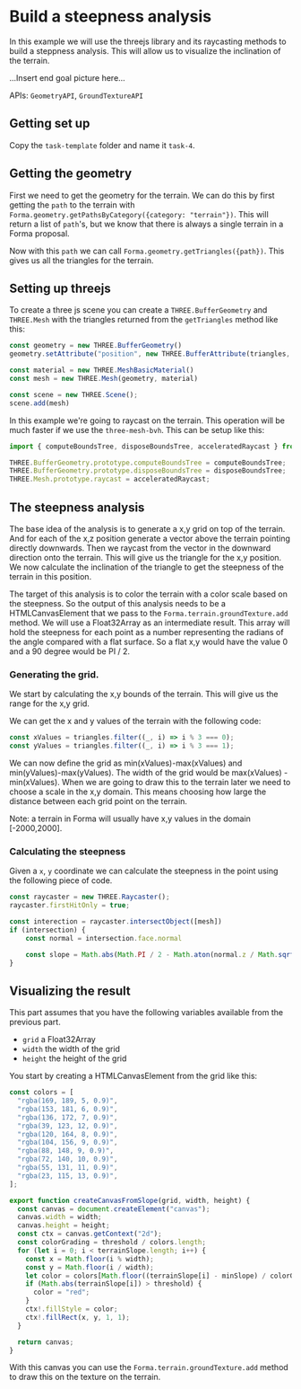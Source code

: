 # Build a steepness analysis

In this example we will use the threejs library and its raycasting methods to build a steppness analysis. This will allow us to visualize the inclination of the terrain. 

...Insert end goal picture here...

APIs: `GeometryAPI`, `GroundTextureAPI`

## Getting set up

Copy the `task-template` folder and name it `task-4`.

## Getting the geometry

First we need to get the geometry for the terrain. We can do this by first
getting the `path` to the terrain with `Forma.geometry.getPathsByCategory({category: "terrain"})`. This will return a list of `path`'s, but we know that there is always
a single terrain in a Forma proposal.

Now with this `path` we can call `Forma.geometry.getTriangles({path})`. This gives
us all the triangles for the terrain.

## Setting up threejs

To create a three js scene you can create a `THREE.BufferGeometry` and `THREE.Mesh` with the triangles returned from the `getTriangles` method like this:

```js
const geometry = new THREE.BufferGeometry()
geometry.setAttribute("position", new THREE.BufferAttribute(triangles, 3))

const material = new THREE.MeshBasicMaterial()
const mesh = new THREE.Mesh(geometry, material)

const scene = new THREE.Scene();
scene.add(mesh)
```

In this example we're going to raycast on the terrain. This operation will be much
faster if we use the `three-mesh-bvh`. This can be setup like this:

```js
import { computeBoundsTree, disposeBoundsTree, acceleratedRaycast } from "three-mesh-bvh";

THREE.BufferGeometry.prototype.computeBoundsTree = computeBoundsTree;
THREE.BufferGeometry.prototype.disposeBoundsTree = disposeBoundsTree;
THREE.Mesh.prototype.raycast = acceleratedRaycast;
```

## The steepness analysis

The base idea of the analysis is to generate a x,y grid on top of the terrain.
And for each of the x,z position generate a vector above the terrain pointing
directly downwards. Then we raycast from the vector in the downward direction
onto the terrain. This will give us the triangle for the x,y position. We now
calculate the inclination of the triangle to get the steepness of the terrain
in this position.

The target of this analysis is to color the terrain with a color scale based
on the steepness. So the output of this analysis needs to be a HTMLCanvasElement
that we pass to the `Forma.terrain.groundTexture.add` method. We will use a
Float32Array as an intermediate result. This array will hold the steepness for 
each point as a number representing the radians of the angle compared with a flat
surface. So a flat x,y would have the value 0 and a 90 degree would be PI / 2. 

### Generating the grid.

We start by calculating the x,y bounds of the terrain. This will give us the range
for the x,y grid. 

We can get the x and y values of the terrain with the following code: 

```js
const xValues = triangles.filter((_, i) => i % 3 === 0);
const yValues = triangles.filter((_, i) => i % 3 === 1);
```

We can now define the grid as min(xValues)-max(xValues) and min(yValues)-max(yValues). 
The width of the grid would be max(xValues) - min(xValues). When we are going to draw 
this to the terrain later we need to choose a scale in the x,y domain. This means choosing
how large the distance between each grid point on the terrain.

Note: a terrain in Forma will usually have x,y values in the domain [-2000,2000]. 

### Calculating the steepness

Given a `x`, `y` coordinate we can calculate the steepness in the point
using the following piece of code.

```js
const raycaster = new THREE.Raycaster();
raycaster.firstHitOnly = true;

const interection = raycaster.intersectObject([mesh])
if (intersection) {
    const normal = intersection.face.normal

    const slope = Math.abs(Math.PI / 2 - Math.aton(normal.z / Math.sqrt(Math.pow(normal.x, 2) + Math.pow(normal.y, 2))));
}
```

## Visualizing the result

This part assumes that you have the following variables available from the previous part. 
 - `grid` a Float32Array
 - `width` the width of the grid
 - `height` the height of the grid


You start by creating a HTMLCanvasElement from the grid like this:
```js
const colors = [
  "rgba(169, 189, 5, 0.9)",
  "rgba(153, 181, 6, 0.9)",
  "rgba(136, 172, 7, 0.9)",
  "rgba(39, 123, 12, 0.9)",
  "rgba(120, 164, 8, 0.9)",
  "rgba(104, 156, 9, 0.9)",
  "rgba(88, 148, 9, 0.9)",
  "rgba(72, 140, 10, 0.9)",
  "rgba(55, 131, 11, 0.9)",
  "rgba(23, 115, 13, 0.9)",
];

export function createCanvasFromSlope(grid, width, height) {
  const canvas = document.createElement("canvas");
  canvas.width = width;
  canvas.height = height;
  const ctx = canvas.getContext("2d");
  const colorGrading = threshold / colors.length;
  for (let i = 0; i < terrainSlope.length; i++) {
    const x = Math.floor(i % width);
    const y = Math.floor(i / width);
    let color = colors[Math.floor((terrainSlope[i] - minSlope) / colorGrading)];
    if (Math.abs(terrainSlope[i]) > threshold) {
      color = "red";
    }
    ctx!.fillStyle = color;
    ctx!.fillRect(x, y, 1, 1);
  }

  return canvas;
}
```

With this canvas you can use the `Forma.terrain.groundTexture.add` method 
to draw this on the texture on the terrain. 